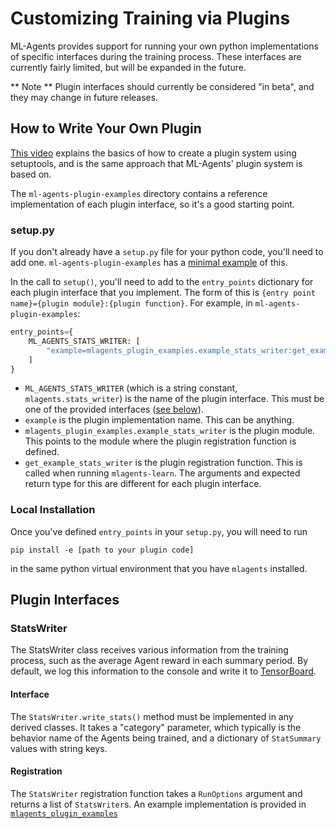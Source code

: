 # Customizing Training via Plugins

ML-Agents provides support for running your own python implementations of specific interfaces during the training
process. These interfaces are currently fairly limited, but will be expanded in the future.

** Note ** Plugin interfaces should currently be considered "in beta", and they may change in future releases.

## How to Write Your Own Plugin
[This video](https://www.youtube.com/watch?v=fY3Y_xPKWNA) explains the basics of how to create a plugin system using
setuptools, and is the same approach that ML-Agents' plugin system is based on.

The `ml-agents-plugin-examples` directory contains a reference implementation of each plugin interface, so it's a good
starting point.

### setup.py
If you don't already have a `setup.py` file for your python code, you'll need to add one. `ml-agents-plugin-examples`
has a [minimal example](../ml-agents-plugin-examples/setup.py) of this.

In the call to `setup()`, you'll need to add to the `entry_points` dictionary for each plugin interface that you
implement. The form of this is `{entry point name}={plugin module}:{plugin function}`. For example, in
 `ml-agents-plugin-examples`:
```python
entry_points={
    ML_AGENTS_STATS_WRITER: [
        "example=mlagents_plugin_examples.example_stats_writer:get_example_stats_writer"
    ]
}
```
* `ML_AGENTS_STATS_WRITER` (which is a string constant, `mlagents.stats_writer`) is the name of the plugin interface.
This must be one of the provided interfaces ([see below](#plugin-interfaces)).
* `example` is the plugin implementation name. This can be anything.
* `mlagents_plugin_examples.example_stats_writer` is the plugin module. This points to the module where the
plugin registration function is defined.
* `get_example_stats_writer` is the plugin registration function. This is called when running `mlagents-learn`. The
arguments and expected return type for this are different for each plugin interface.

### Local Installation
Once you've defined `entry_points` in your `setup.py`, you will need to run
```
pip install -e [path to your plugin code]
```
in the same python virtual environment that you have `mlagents` installed.

## Plugin Interfaces

### StatsWriter
The StatsWriter class receives various information from the training process, such as the average Agent reward in
each summary period. By default, we log this information to the console and write it to
[TensorBoard](Using-Tensorboard.md).

#### Interface
The `StatsWriter.write_stats()` method must be implemented in any derived classes. It takes a "category" parameter,
which typically is the behavior name of the Agents being trained, and a dictionary of `StatSummary` values with
string keys.

#### Registration
The `StatsWriter` registration function takes a `RunOptions` argument and returns a list of `StatsWriter`s. An
example implementation is provided in [`mlagents_plugin_examples`](../ml-agents-plugin-examples/mlagents_plugin_examples/example_stats_writer.py)
